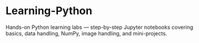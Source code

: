 # Learning-Python
Hands-on Python learning labs — step-by-step Jupyter notebooks covering basics, data handling, NumPy, image handling, and mini-projects.
